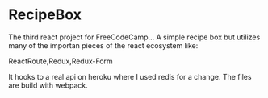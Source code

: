 # RecipeBox

The third react project for FreeCodeCamp...
A simple recipe box but utilizes many of the importan pieces of the react ecosystem like:

ReactRoute,Redux,Redux-Form


It hooks to a real api on heroku where I used redis for a change.
The files are build with webpack.





